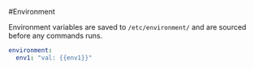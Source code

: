 #Environment

Environment variables are saved to `/etc/environment/` and are sourced before any commands runs.
```yaml
environment:
  env1: "val: {{env1}}"
```
